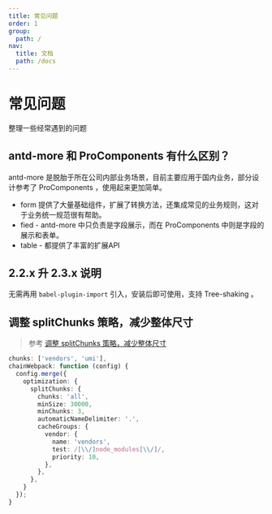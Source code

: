```yaml
---
title: 常见问题
order: 1
group:
  path: /
nav:
  title: 文档
  path: /docs
---
```


# 常见问题

整理一些经常遇到的问题

## antd-more 和 ProComponents 有什么区别？

antd-more 是脱胎于所在公司内部业务场景，目前主要应用于国内业务，部分设计参考了 ProComponents ，使用起来更加简单。

- form 提供了大量基础组件，扩展了转换方法，还集成常见的业务规则，这对于业务统一规范很有帮助。
- fied - antd-more 中只负责是字段展示，而在 ProComponents 中则是字段的展示和表单。
- table - 都提供了丰富的扩展API

## 2.2.x 升 2.3.x 说明

无需再用 `babel-plugin-import` 引入，安装后即可使用，支持 Tree-shaking 。

## 调整 splitChunks 策略，减少整体尺寸

> 参考 [调整 splitChunks 策略，减少整体尺寸](https://umijs.org/zh-CN/guide/boost-compile-speed#%E8%B0%83%E6%95%B4-splitchunks-%E7%AD%96%E7%95%A5%EF%BC%8C%E5%87%8F%E5%B0%91%E6%95%B4%E4%BD%93%E5%B0%BA%E5%AF%B8)

```typescript
chunks: ['vendors', 'umi'],
chainWebpack: function (config) {
  config.merge({
    optimization: {
      splitChunks: {
        chunks: 'all',
        minSize: 30000,
        minChunks: 3,
        automaticNameDelimiter: '.',
        cacheGroups: {
          vendor: {
            name: 'vendors',
            test: /[\\/]node_modules[\\/]/,
            priority: 10,
          },
        },
      },
    }
  });
}
```